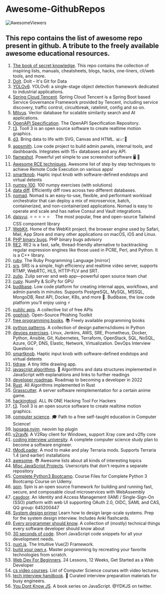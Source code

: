 # Awesome-GithubRepos
![AwesomeViewers](https://visitor-badge.glitch.me/badge?page_id=sunilrai486.AwesomeGithubRepos&left_color=green&right_color=red)

## This repo contains the list of awesome repo present in github. A tribute to the freely available awesome educational resources.

1. [The book of secret knowledge](https://github.com/trimstray/the-book-of-secret-knowledge). This repo contains the collection of inspiring lists, manuals, cheatsheets, blogs, hacks, one-liners, cli/web tools, and more.
2. [Dolt](https://github.com/dolthub/dolt). Dolt – It's Git for Data
3. [YOLOv6](https://github.com/meituan/YOLOv6). YOLOv6: a single-stage object detection framework dedicated to industrial applications.
4. [Spring Cloud Tencent](https://github.com/Tencent/spring-cloud-tencent). Spring Cloud Tencent is a Spring Boot based Service Governance Framework provided by Tencent, including service discovery, traffic control, circuitbreak, ratelimit, config and so on.
5. [Milvus](https://github.com/milvus-io/milvus). Vector database for scalable similarity search and AI applications.
6. [OpenAPI Specification](https://github.com/OAI/OpenAPI-Specification). The OpenAPI Specification Repository.
7. [t3](https://github.com/still-scene/t3). Tooll 3 is an open source software to create realtime motion graphics.
8. [d3](https://github.com/d3/d3). Bring data to life with SVG, Canvas and HTML. 📊📈🎉
9. [appsmith](https://github.com/appsmithorg/appsmith). Low code project to build admin panels, internal tools, and dashboards. Integrates with 15+ databases and any API.
10. [flameshot](https://github.com/flameshot-org/flameshot). Powerful yet simple to use screenshot software 🖥️ 📸
11. [Awesome RCE techniques](https://github.com/p0dalirius/Awesome-RCE-techniques). Awesome list of step by step techniques to achieve Remote Code Execution on various apps!
12. [smartknob](https://github.com/scottbez1/smartknob). Haptic input knob with software-defined endstops and virtual detents
13. [numpy 100](https://github.com/rougier/numpy-100). 100 numpy exercises (with solutions)
14. [data diff](https://github.com/datafold/data-diff). Efficiently diff rows across two different databases.
15. [nomad](https://github.com/hashicorp/nomad). Nomad is an easy-to-use, flexible, and performant workload orchestrator that can deploy a mix of microservice, batch, containerized, and non-containerized applications. Nomad is easy to operate and scale and has native Consul and Vault integrations.
16. [daisyui](https://github.com/saadeghi/daisyui). ⭐️ ⭐️ ⭐️ ⭐️ ⭐️  The most popular, free and open-source Tailwind CSS component library
17. [WebKit](https://github.com/WebKit/WebKit). Home of the WebKit project, the browser engine used by Safari, Mail, App Store and many other applications on macOS, iOS and Linux.
18. [PHP binary bugs](https://github.com/CFandR-github/PHP-binary-bugs). PHP binary bugs advisory
19. [RE2](https://github.com/google/re2). RE2 is a fast, safe, thread-friendly alternative to backtracking regular expression engines like those used in PCRE, Perl, and Python. It is a C++ library.
20. [ruby](https://github.com/ruby/ruby). The Ruby Programming Language [mirror]
21. [srs](https://github.com/ossrs/srs). SRS is a simple, high efficiency and realtime video server, supports RTMP, WebRTC, HLS, HTTP-FLV and SRT.
22. [zulip](https://github.com/zulip/zulip). Zulip server and web app—powerful open source team chat
23. [cupy](https://github.com/cupy/cupy). NumPy & SciPy for GPU
24. [budibase](https://github.com/Budibase/budibase). Low code platform for creating internal apps, workflows, and admin panels in minutes. Supports PostgreSQL, MySQL, MSSQL, MongoDB, Rest API, Docker, K8s, and more 🚀. Budibase, the low code platform you'll enjoy using ⚡
25. [public apis](https://github.com/public-apis/public-apis). A collective list of free APIs
26. [gophish](https://github.com/gophish/gophish). Open-Source Phishing Toolkit
27. [free programming books](https://github.com/EbookFoundation/free-programming-books). 📚 Freely available programming books
28. [python patterns](https://github.com/faif/python-patterns). A collection of design patterns/idioms in Python
29. [devops exercises](https://github.com/bregman-arie/devops-exercises). Linux, Jenkins, AWS, SRE, Prometheus, Docker, Python, Ansible, Git, Kubernetes, Terraform, OpenStack, SQL, NoSQL, Azure, GCP, DNS, Elastic, Network, Virtualization. DevOps Interview Questions
30. [smartknob](https://github.com/scottbez1/smartknob). Haptic input knob with software-defined endstops and virtual detents
31. [tldraw](https://github.com/tldraw/tldraw). A tiny little drawing app.
32. [javascript algorithms](https://github.com/trekhleb/javascript-algorithms). 📝 Algorithms and data structures implemented in JavaScript with explanations and links to further readings
33. [developer roadmap](https://github.com/kamranahmedse/developer-roadmap). Roadmap to becoming a developer in 2022
34. [Rust](https://github.com/TheAlgorithms/Rust). All Algorithms implemented in Rust
35. [Grasscutter](https://github.com/Grasscutters/Grasscutter). A server software reimplementation for a certain anime game.
36. [hackingtool](https://github.com/Z4nzu/hackingtool). ALL IN ONE Hacking Tool For Hackers
37. [t3](https://github.com/still-scene/t3). Tooll 3 is an open source software to create realtime motion graphics.
38. [computer science](https://github.com/ossu/computer-science). 🎓 Path to a free self-taught education in Computer Science!
39. [lspsaga.nvim](https://github.com/glepnir/lspsaga.nvim). neovim lsp plugin
40. [v2rayN](https://github.com/2dust/v2rayN). A V2Ray client for Windows, support Xray core and v2fly core
41. [coding interview university](https://github.com/jwasham/coding-interview-university). A complete computer science study plan to become a software engineer.
42. [tModLoader](https://github.com/tModLoader/tModLoader). A mod to make and play Terraria mods. Supports Terraria 1.4 (and earlier) installations
43. [awesome](https://github.com/sindresorhus/awesome). 😎 Awesome lists about all kinds of interesting topics
44. [Misc JavaScript Projects](https://github.com/Revadike/Misc-JavaScript-Projects). Userscripts that don't require a separate repository
45. [Complete Python3 Bootcamp](https://github.com/Pierian-Data/Complete-Python-3-Bootcamp). Course Files for Complete Python 3 Bootcamp Course on Udemy.
46. [spin](https://github.com/fermyon/spin). Spin is an open source framework for building and running fast, secure, and composable cloud microservices with WebAssembly
47. [casdoor](https://github.com/casdoor/casdoor). An Identity and Access Management (IAM) / Single-Sign-On (SSO) platform with web UI supporting OAuth 2.0, OIDC, SAML and CAS, QQ group: 645200447
48. [System design primer](https://github.com/donnemartin/system-design-primer) Learn how to design large-scale systems. Prep for the system design interview. Includes Anki flashcards.
49. [Every programmer should know](https://github.com/mtdvio/every-programmer-should-know). A collection of (mostly) technical things every software developer should know about
50. [30 seconds of code](https://github.com/30-seconds/30-seconds-of-code). Short JavaScript code snippets for all your development needs.
51. [nuxt.js](https://github.com/nuxt/nuxt.js). The Intuitive Vue(2) Framework.
52. [build your own x](https://github.com/codecrafters-io/build-your-own-x). Master programming by recreating your favorite technologies from scratch.
53. [Web Dev For Beginners](https://github.com/microsoft/Web-Dev-For-Beginners). 24 Lessons, 12 Weeks, Get Started as a Web Developer
54. [cs video courses](https://github.com/Developer-Y/cs-video-courses). List of Computer Science courses with video lectures.
55. [tech interview handbook](https://github.com/yangshun/tech-interview-handbook). 💯 Curated interview preparation materials for busy engineers.
56. [You Dont Know JS](https://github.com/getify/You-Dont-Know-JS). A book series on JavaScript. @YDKJS on twitter.
